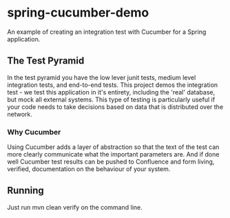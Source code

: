 # spring-cucumber-demo

An example of creating an integration test with Cucumber for a Spring application.

## The Test Pyramid

In the test pyramid you have the low lever junit tests, medium level integration tests, and end-to-end tests.
This project demos the integration test - we test this application in it's entirety, including the 'real' database, 
but mock all external systems. This type of testing is particularly useful if your code needs to take decisions based 
on data that is distributed over the network. 

### Why Cucumber

Using Cucumber adds a layer of abstraction so that the text of the test can more clearly communicate 
what the important parameters are. And if done well Cucumber test results can be pushed to Confluence 
and form living, verified, documentation on the behaviour of your system.


## Running

Just run mvn clean verify on the command line.